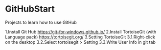 # GitHubStart
Projects to learn how to use GitHub

1.Install Git Hub
  https://git-for-windows.github.io/
2.Install TortoiseGit (with Language pack)
  https://tortoisegit.org/
3.Setting TortoiseGit
  3.1.Right-click on the desktop
  3.2.Select tortoisegit > Setting
  3.3.Write User Info in git tab 
